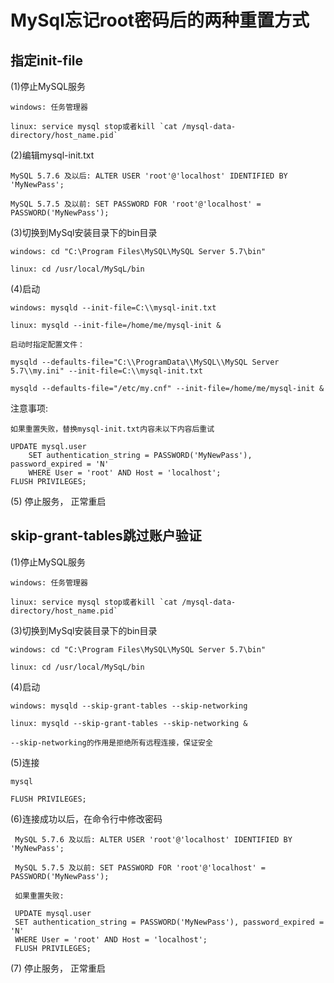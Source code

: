 ﻿# MySql忘记root密码后的两种重置方式

## 指定init-file

(1)停止MySQL服务

    windows: 任务管理器
    
    linux: service mysql stop或者kill `cat /mysql-data-directory/host_name.pid`

(2)编辑mysql-init.txt

    MySQL 5.7.6 及以后: ALTER USER 'root'@'localhost' IDENTIFIED BY 'MyNewPass';
    
    MySQL 5.7.5 及以前: SET PASSWORD FOR 'root'@'localhost' = PASSWORD('MyNewPass');
    
(3)切换到MySql安装目录下的bin目录

    windows: cd "C:\Program Files\MySQL\MySQL Server 5.7\bin"
    
    linux: cd /usr/local/MySqL/bin
    
(4)启动

    windows: mysqld --init-file=C:\\mysql-init.txt
    
    linux: mysqld --init-file=/home/me/mysql-init &
    
    启动时指定配置文件： 
    
    mysqld --defaults-file="C:\\ProgramData\\MySQL\\MySQL Server 5.7\\my.ini" --init-file=C:\\mysql-init.txt
    
    mysqld --defaults-file="/etc/my.cnf" --init-file=/home/me/mysql-init &
    
注意事项:

    如果重置失败，替换mysql-init.txt内容未以下内容后重试
    
```
UPDATE mysql.user
    SET authentication_string = PASSWORD('MyNewPass'), password_expired = 'N'
    WHERE User = 'root' AND Host = 'localhost';
FLUSH PRIVILEGES;
```
(5) 停止服务， 正常重启

## skip-grant-tables跳过账户验证

(1)停止MySQL服务

    windows: 任务管理器
    
    linux: service mysql stop或者kill `cat /mysql-data-directory/host_name.pid`
    
    
(3)切换到MySql安装目录下的bin目录

    windows: cd "C:\Program Files\MySQL\MySQL Server 5.7\bin"
    
    linux: cd /usr/local/MySqL/bin
    
(4)启动

    windows: mysqld --skip-grant-tables --skip-networking
    
    linux: mysqld --skip-grant-tables --skip-networking &
    
    --skip-networking的作用是拒绝所有远程连接，保证安全
    
(5)连接

    mysql

    FLUSH PRIVILEGES;
    
(6)连接成功以后，在命令行中修改密码

     MySQL 5.7.6 及以后: ALTER USER 'root'@'localhost' IDENTIFIED BY 'MyNewPass';
     
     MySQL 5.7.5 及以前: SET PASSWORD FOR 'root'@'localhost' = PASSWORD('MyNewPass');
     
     如果重置失败:
     
     UPDATE mysql.user
     SET authentication_string = PASSWORD('MyNewPass'), password_expired = 'N'
     WHERE User = 'root' AND Host = 'localhost';
     FLUSH PRIVILEGES;

(7) 停止服务， 正常重启
